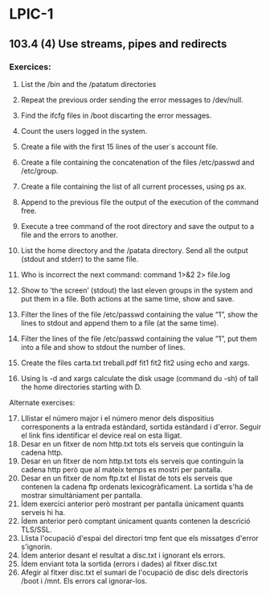 # LPIC-1


## 103.4 (4) Use streams, pipes and redirects


### Exercices:

 1. List the /bin and the /patatum directories
 2. Repeat the previous order sending the error messages to /dev/null.
 3. Find the ifcfg files in /boot discarting the error messages.

 4. Count the users logged in the system.
 5. Create a file with the first 15 lines of the user`s account file.
 6. Create a file containing the concatenation of the files /etc/passwd and /etc/group.
 7. Create a file containing the list of all current processes, using ps ax.

 8. Append to the previous file the output of the execution of the command free.
 9. Execute a tree command of the root directory and save the output to a file and the errors to another.
 10. List the home directory and the /patata directory. Send all the output (stdout and stderr) to the same file.
 11. Who is incorrect the next command: command   1>&2   2> file.log


 12. Show to ‘the screen’ (stdout)  the last eleven groups in the system and put them in a file. Both actions at the same time, show and save.
 13. Filter the lines of the file /etc/passwd containing the value “1”, show the lines to stdout and append them to a file (at the same time).
 14. Filter the lines of the file /etc/passwd containing the value “1”, put them into a file and show to stdout the number of lines.


 15. Create the files carta.txt treball.pdf fit1 fit2 fit2 using echo and xargs.
 16. Using ls -d and xargs calculate the disk usage (command du -sh) of tall the home directories starting with D.


Alternate exercises:

 17. Lllistar el número major i el número menor dels dispositius corresponents a la entrada estàndard, sortida estàndard i d'error. Seguir el link fins identificar el device real on esta lligat.
 18. Desar en un fitxer de nom http.txt tots els serveis que continguin la cadena http.
 19. Desar en un fitxer de nom http.txt tots els serveis que continguin la cadena http però que al mateix temps es mostri per pantalla.
 20. Desar en un fitxer de nom ftp.txt el llistat de tots els serveis que contenen la cadena ftp ordenats lexicogràficament. La sortida s'ha de mostrar simultàniament per pantalla.
 21. Ídem exercici anterior però mostrant per pantalla únicament quants serveis hi ha.
 22. Ídem anterior però comptant únicament quants contenen la descrició TLS/SSL.
 23. Llista l'ocupació d'espai del directori tmp fent que els missatges d'error s'ignorin.
 24. Ídem anterior desant el resultat a disc.txt i ignorant els errors.
 25. Ídem enviant tota la sortida (errors i dades) al fitxer disc.txt
 26. Afegir al fitxer disc.txt el sumari de l'ocupació de disc dels directoris /boot i /mnt. Els errors cal ignorar-los.


